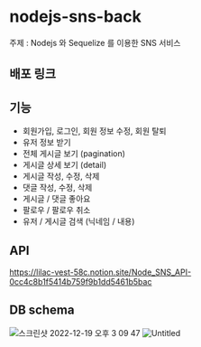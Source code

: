 # nodejs-sns-back

주제 : Nodejs 와 Sequelize 를 이용한 SNS 서비스

## 배포 링크

## 기능

- 회원가입, 로그인, 회원 정보 수정, 회원 탈퇴
- 유저 정보 받기
- 전체 게시글 보기 (pagination)
- 게시글 상세 보기 (detail)
- 게시글 작성, 수정, 삭제
- 댓글 작성, 수정, 삭제
- 게시글 / 댓글 좋아요
- 팔로우 / 팔로우 취소
- 유저 / 게시글 검색 (닉네임 / 내용)

## API

https://lilac-vest-58c.notion.site/Node_SNS_API-0cc4c8b1f5414b759f9b1dd5461b5bac

## DB schema

![스크린샷 2022-12-19 오후 3 09 47](https://user-images.githubusercontent.com/91926455/209764550-8df84af2-a4ac-4954-ae1d-ca47a5aa72cb.png)
![Untitled](https://user-images.githubusercontent.com/91926455/209769954-223a7a68-64b4-4464-b270-63747aa527c6.png)
